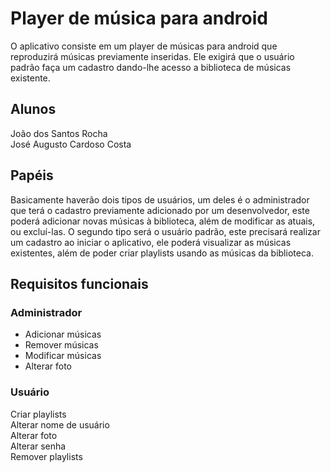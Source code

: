 # Player de música para android

O aplicativo consiste em um player de músicas para android que reproduzirá músicas previamente inseridas. Ele exigirá que o usuário padrão faça um cadastro dando-lhe acesso a biblioteca de músicas existente.

## Alunos
João dos Santos Rocha\
José Augusto Cardoso Costa

## Papéis
Basicamente haverão dois tipos de usuários, um deles é o administrador que terá o cadastro previamente adicionado por um desenvolvedor, este poderá adicionar novas músicas à biblioteca, além de modificar as atuais, ou excluí-las. O segundo tipo será o usuário padrão, este precisará realizar um cadastro ao iniciar o aplicativo, ele poderá visualizar as músicas existentes, além de poder criar playlists usando as músicas da biblioteca.

## Requisitos funcionais
### Administrador
<ul>
  <li>Adicionar músicas</li>
  <li>Remover músicas</li>
  <li>Modificar músicas</li>
  <li>Alterar foto</li>
</ul>

### Usuário
Criar playlists\
Alterar nome de usuário\
Alterar foto\
Alterar senha\
Remover playlists
